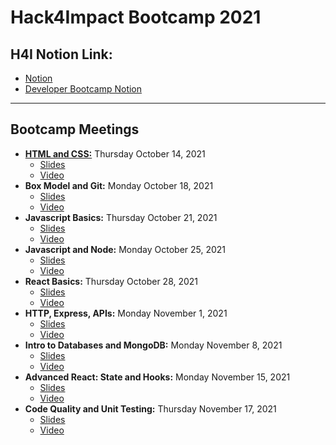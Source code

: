 # Hack4Impact Bootcamp 2021

## H4I Notion Link:
- [Notion](https://www.notion.so/California-Polytechnic-State-University-d69e4ec41e1f47bebea58c7c41464021)
- [Developer Bootcamp Notion](https://www.notion.so/Developer-Bootcamp-2021-7c97523fb0814ac39e5706b0795abda8)
---
## Bootcamp Meetings
- [**HTML and CSS:**](Bootcamp1_CSSandHTML) Thursday October 14, 2021
    - [Slides](https://docs.google.com/presentation/d/1yANWC8xekfMSgypqI13XzhuB9YBs6xuN2IgsxIS2RnU/edit?usp=sharing)
    - [Video](https://youtu.be/Xe6RmExp4N0)
- **Box Model and Git:** Monday October 18, 2021
    - [Slides](https://docs.google.com/presentation/d/14PDnmvASCglguFWbvDbNzbSdjFKVPMgQrVbq5UPDsTw/edit?usp=sharing)
    - [Video](https://youtu.be/7SY2hgo9jd4)
- **Javascript Basics:** Thursday October 21, 2021
    - [Slides](https://docs.google.com/presentation/d/12UB9BnvwQwuqT5h7r49IAp5gO6JIcsaJIjowo6momKA/edit?usp=sharing)
    - [Video](https://youtu.be/FNeMijGZF6o)
- **Javascript and Node:** Monday October 25, 2021
    - [Slides](https://docs.google.com/presentation/d/1CnymTXzl3uGzMInkzsaZwT1XolIdmlU0Vw9u0C8b6qs/edit?usp=drivesdk)
    - [Video](https://youtu.be/U9zDb_ZCbyk)
- **React Basics:** Thursday October 28, 2021
    - [Slides](https://docs.google.com/presentation/d/16M7HjOQt1cJBYH8WRacJiXi-54PO-G4uyE9c7N5YI6s/edit?usp=sharing)
    - [Video](https://youtu.be/Vli3KN5rF_4)
- **HTTP, Express, APIs:** Monday November 1, 2021
    - [Slides](https://docs.google.com/presentation/d/1UzN6RRmnXXl3W8fygGoEkab8kq5CNK_vgV6tm_6noE0/edit?usp=drivesdk)
    - [Video](https://youtu.be/SvNzkuY05EU)
- **Intro to Databases and MongoDB:** Monday November 8, 2021
    - [Slides](https://docs.google.com/presentation/d/1FjDkIbyYrAmwHv_adb4I6LBELx8UbQTx-D3d2QVhqwc/edit?usp=drivesdk)
    - [Video](https://youtu.be/ed_qb6YvP6I)
- **Advanced React: State and Hooks:** Monday November 15, 2021
    - [Slides](https://docs.google.com/presentation/d/1EZrXJ48IWteBDLVDZ3GbrIY5VxDQSCQvmJmIc4_8xaY/edit?usp=drivesdk)
    - [Video](https://youtu.be/Bm-ovcgFdo4)
- **Code Quality and Unit Testing:** Thursday November 17, 2021
    - [Slides](https://docs.google.com/presentation/d/1JEP2Hi9FeCg6exaQk7Kl_bpbWjvDsI6B99rF1tgTnrA/edit?usp=drivesdk)
    - [Video](https://youtu.be/wTaunCyUL3Q)
